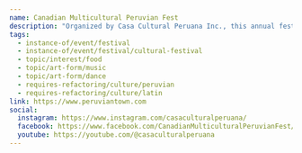 ```yaml
---
name: Canadian Multicultural Peruvian Fest
description: "Organized by Casa Cultural Peruana Inc., this annual festival celebrates Peruvian heritage in Canada and promotes multiculturalism. The free, family-friendly event features over 20 performances on the Celebrity Stage, Peruvian and multicultural cuisine, cultural dance workshops, artisan markets, and visual arts zones. Commemorates Peru's Independence Day with music, dance, food, and cultural celebrations."
tags:
  - instance-of/event/festival
  - instance-of/event/festival/cultural-festival
  - topic/interest/food
  - topic/art-form/music
  - topic/art-form/dance
  - requires-refactoring/culture/peruvian
  - requires-refactoring/culture/latin
link: https://www.peruviantown.com
social:
  instagram: https://www.instagram.com/casaculturalperuana/
  facebook: https://www.facebook.com/CanadianMulticulturalPeruvianFest/
  youtube: https://youtube.com/@casaculturalperuana
---
```

